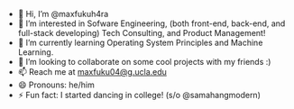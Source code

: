 - 👋 Hi, I’m @maxfukuh4ra
- 👀 I’m interested in Sofware Engineering, (both front-end, back-end, and full-stack developing) Tech Consulting, and Product Management!
- 🌱 I’m currently learning Operating System Principles and Machine Learning.
- 💞️ I’m looking to collaborate on some cool projects with my friends :)
- 📫 Reach me at maxfuku04@g.ucla.edu
- 😄 Pronouns: he/him
- ⚡ Fun fact: I started dancing in college! (s/o @samahangmodern)

<!---
maxfukuh4ra/maxfukuh4ra is a ✨ special ✨ repository because its `README.md` (this file) appears on your GitHub profile.
You can click the Preview link to take a look at your changes.
--->
